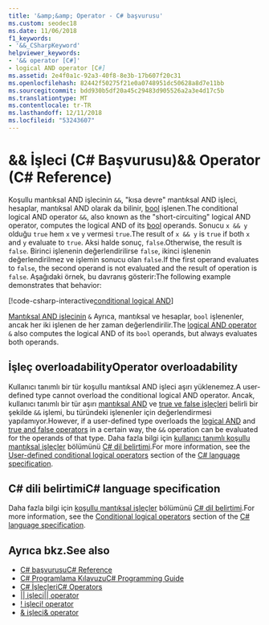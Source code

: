 ```yaml
---
title: '&amp;&amp; Operator - C# başvurusu'
ms.custom: seodec18
ms.date: 11/06/2018
f1_keywords:
- '&&_CSharpKeyword'
helpviewer_keywords:
- '&& operator [C#]'
- logical AND operator [C#]
ms.assetid: 2e4f0a1c-92a3-40f8-8e3b-17b607f20c31
ms.openlocfilehash: 82442f50275f21e0a0748951dc50628a8d7e11bb
ms.sourcegitcommit: bdd930b5df20a45c29483d905526a2a3e4d17c5b
ms.translationtype: MT
ms.contentlocale: tr-TR
ms.lasthandoff: 12/11/2018
ms.locfileid: "53243607"
---
```

# <a name="ampamp-operator-c-reference"></a><span data-ttu-id="fc1a8-102">&amp;&amp; İşleci (C# Başvurusu)</span><span class="sxs-lookup"><span data-stu-id="fc1a8-102">&amp;&amp; Operator (C# Reference)</span></span>

<span data-ttu-id="fc1a8-103">Koşullu mantıksal AND işlecinin `&&`, "kısa devre" mantıksal AND işleci, hesaplar, mantıksal AND olarak da bilinir, [bool](../keywords/bool.md) işlenen.</span><span class="sxs-lookup"><span data-stu-id="fc1a8-103">The conditional logical AND operator `&&`, also known as the "short-circuiting" logical AND operator, computes the logical AND of its [bool](../keywords/bool.md) operands.</span></span> <span data-ttu-id="fc1a8-104">Sonucu `x && y` olduğu `true` hem `x` ve `y` vermesi `true`.</span><span class="sxs-lookup"><span data-stu-id="fc1a8-104">The result of `x && y` is `true` if both `x` and `y` evaluate to `true`.</span></span> <span data-ttu-id="fc1a8-105">Aksi halde sonuç, `false`.</span><span class="sxs-lookup"><span data-stu-id="fc1a8-105">Otherwise, the result is `false`.</span></span> <span data-ttu-id="fc1a8-106">Birinci işlenenin değerlendirilirse `false`, ikinci işlenenin değerlendirilmez ve işlemin sonucu olan `false`.</span><span class="sxs-lookup"><span data-stu-id="fc1a8-106">If the first operand evaluates to `false`, the second operand is not evaluated and the result of operation is `false`.</span></span> <span data-ttu-id="fc1a8-107">Aşağıdaki örnek, bu davranış gösterir:</span><span class="sxs-lookup"><span data-stu-id="fc1a8-107">The following example demonstrates that behavior:</span></span>

[!code-csharp-interactive[conditional logical AND](~/samples/snippets/csharp/language-reference/operators/ConditionalLogicalOperatorsExamples.cs#And)]

<span data-ttu-id="fc1a8-108">[Mantıksal AND işlecinin](and-operator.md) `&` Ayrıca, mantıksal ve hesaplar, `bool` işlenenler, ancak her iki işlenen de her zaman değerlendirilir.</span><span class="sxs-lookup"><span data-stu-id="fc1a8-108">The [logical AND operator](and-operator.md) `&` also computes the logical AND of its `bool` operands, but always evaluates both operands.</span></span>

## <a name="operator-overloadability"></a><span data-ttu-id="fc1a8-109">İşleç overloadability</span><span class="sxs-lookup"><span data-stu-id="fc1a8-109">Operator overloadability</span></span>

<span data-ttu-id="fc1a8-110">Kullanıcı tanımlı bir tür koşullu mantıksal AND işleci aşırı yüklenemez.</span><span class="sxs-lookup"><span data-stu-id="fc1a8-110">A user-defined type cannot overload the conditional logical AND operator.</span></span> <span data-ttu-id="fc1a8-111">Ancak, kullanıcı tanımlı bir tür aşırı [mantıksal AND](and-operator.md) ve [true ve false işleçleri](../keywords/true-false-operators.md) belirli bir şekilde `&&` işlemi, bu türündeki işlenenler için değerlendirmesi yapılamıyor.</span><span class="sxs-lookup"><span data-stu-id="fc1a8-111">However, if a user-defined type overloads the [logical AND](and-operator.md) and [true and false operators](../keywords/true-false-operators.md) in a certain way, the `&&` operation can be evaluated for the operands of that type.</span></span> <span data-ttu-id="fc1a8-112">Daha fazla bilgi için [kullanıcı tanımlı koşullu mantıksal işleçler](~/_csharplang/spec/expressions.md#user-defined-conditional-logical-operators) bölümünü [ C# dil belirtimi](../language-specification/index.md).</span><span class="sxs-lookup"><span data-stu-id="fc1a8-112">For more information, see the [User-defined conditional logical operators](~/_csharplang/spec/expressions.md#user-defined-conditional-logical-operators) section of the [C# language specification](../language-specification/index.md).</span></span>

## <a name="c-language-specification"></a><span data-ttu-id="fc1a8-113">C# dili belirtimi</span><span class="sxs-lookup"><span data-stu-id="fc1a8-113">C# language specification</span></span>

<span data-ttu-id="fc1a8-114">Daha fazla bilgi için [koşullu mantıksal işleçler](~/_csharplang/spec/expressions.md#conditional-logical-operators) bölümünü [ C# dil belirtimi](../language-specification/index.md).</span><span class="sxs-lookup"><span data-stu-id="fc1a8-114">For more information, see the [Conditional logical operators](~/_csharplang/spec/expressions.md#conditional-logical-operators) section of the [C# language specification](../language-specification/index.md).</span></span>

## <a name="see-also"></a><span data-ttu-id="fc1a8-115">Ayrıca bkz.</span><span class="sxs-lookup"><span data-stu-id="fc1a8-115">See also</span></span>

- [<span data-ttu-id="fc1a8-116">C# başvurusu</span><span class="sxs-lookup"><span data-stu-id="fc1a8-116">C# Reference</span></span>](../index.md)
- [<span data-ttu-id="fc1a8-117">C# Programlama Kılavuzu</span><span class="sxs-lookup"><span data-stu-id="fc1a8-117">C# Programming Guide</span></span>](../../programming-guide/index.md)
- [<span data-ttu-id="fc1a8-118">C# İşleçleri</span><span class="sxs-lookup"><span data-stu-id="fc1a8-118">C# Operators</span></span>](index.md)
- [<span data-ttu-id="fc1a8-119">|| işleci</span><span class="sxs-lookup"><span data-stu-id="fc1a8-119">|| operator</span></span>](conditional-or-operator.md)
- [<span data-ttu-id="fc1a8-120">\! işleci</span><span class="sxs-lookup"><span data-stu-id="fc1a8-120">! operator</span></span>](logical-negation-operator.md)
- [<span data-ttu-id="fc1a8-121">& işleci</span><span class="sxs-lookup"><span data-stu-id="fc1a8-121">& operator</span></span>](and-operator.md)
